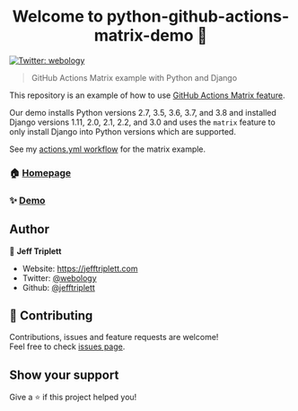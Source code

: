 <h1 align="center">Welcome to python-github-actions-matrix-demo 👋</h1>
<p>
  <a href="https://twitter.com/webology" target="_blank">
    <img alt="Twitter: webology" src="https://img.shields.io/twitter/follow/webology.svg?style=social" />
  </a>
</p>

> GitHub Actions Matrix example with Python and Django

This repository is an example of how to use [GitHub Actions Matrix feature](https://help.github.com/en/actions/automating-your-workflow-with-github-actions/workflow-syntax-for-github-actions#jobsjob_idstrategymatrix). 

Our demo installs Python versions 2.7, 3.5, 3.6, 3.7, and 3.8 and installed Django versions 1.11, 2.0, 2.1, 2.2, and 3.0 and uses the `matrix` feature to only install Django into Python versions which are supported. 

See my [actions.yml workflow](https://github.com/jefftriplett/python-github-actions-matrix-demo/blob/master/.github/workflows/actions.yml) for the matrix example.


### 🏠 [Homepage](https://github.com/jefftriplett/python-github-actions-matrix-demo)

### ✨ [Demo](https://github.com/jefftriplett/python-github-actions-matrix-demo/actions)

## Author

👤 **Jeff Triplett**

* Website: https://jefftriplett.com
* Twitter: [@webology](https://twitter.com/webology)
* Github: [@jefftriplett](https://github.com/jefftriplett)

## 🤝 Contributing

Contributions, issues and feature requests are welcome!<br />Feel free to check [issues page](https://github.com/jefftriplett/python-github-actions-matrix-demo/issues). 

## Show your support

Give a ⭐️ if this project helped you!
